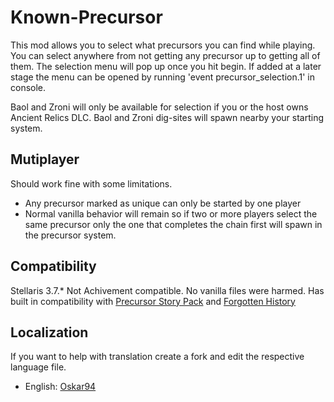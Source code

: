 # Known-Precursor

This mod allows you to select what precursors you can find while playing. You can select anywhere from not getting any precursor up to getting all of them.
The selection menu will pop up once you hit begin. If added at a later stage the menu can be opened by running 'event precursor_selection.1' in console.

Baol and Zroni will only be available for selection if you or the host owns Ancient Relics DLC.
Baol and Zroni dig-sites will spawn nearby your starting system.

## Mutiplayer
Should work fine with some limitations.
* Any precursor marked as unique can only be started by one player
* Normal vanilla behavior will remain so if two or more players select the same precursor only the one that completes the chain first will spawn in the precursor system.

## Compatibility
Stellaris 3.7.*
Not Achivement compatible.
No vanilla files were harmed.
Has built in compatibility with [Precursor Story Pack](https://steamcommunity.com/sharedfiles/filedetails/?id=1999328266) and [Forgotten History](https://steamcommunity.com/sharedfiles/filedetails/?id=2916982793)

## Localization
If you want to help with translation create a fork and edit the respective language file.

* English: [Oskar94](https://github.com/oskar94) 

